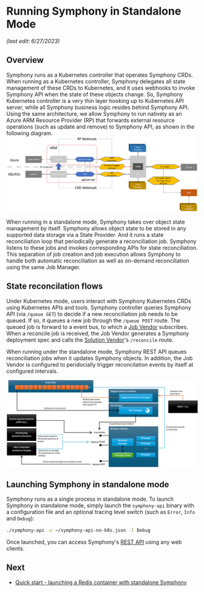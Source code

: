 # Running Symphony in Standalone Mode

_(last edit: 6/27/2023)_

## Overview
Symphony runs as a Kubernetes controller that operates Symphony CRDs. When running as a Kubernetes controller, Symphony delegates all state management of these CRDs to Kubernetes, and it uses webhooks to invoke Symphony API when the state of these objects change. So, Symphony Kubernetes controller is a very thin layer hooking up to Kubernetes API server, while all Symphony business logic resides behind Symphony API. Using the same architecture, we allow Symphony to run natively as an Azure ARM Resource Provider (RP) that forwards external resource operations (such as update and remove) to Symphony API, as shown in the following diagram.
![Architecture](../images/architecture.png)

When running in a standalone mode, Symphony takes over object state management by itself. Symphony allows object state to be stored in any supported data storage via a State Provider. And it runs a state reconciliation loop that periodically generate a reconciliation job. Symphony listens to these jobs and invokes corresponding APIs for state reconciliation. This separation of job creation and job execution allows Symphony to handle both automatic reconciliation as well as on-demand reconciliation using the same Job Manager.   

## State reconcilation flows

Under Kubernetes mode, users interact with Symphony Kubernetes CRDs using Kubernetes APIs and tools. Symphony controller queries Symphony API (via ```/queue GET```) to decide if a new reconciliation job needs to be queued. If so, it queues a new job through the ```/queue POST``` route. The queued job is forward to a event bus, to which a [Job Vendor](../vendors/job.md) subscribes. When a reconcile job is received, the Job Vendor generates a Symphony deployment spec and calls the [Solution Vendor](../vendors/solution.md)'s ```/reconcile``` route. 

When running under the standalone mode, Symphony REST API queues reconciliation jobs when it updates Symphony objects. In addition, the Job Vendor is configured to peridocially trigger reconcilation events by itself at configured intervals. 

![no-k8s](../images/no-k8s.png)



## Launching Symphony in standalone mode
Symphony runs as a single process in standalone mode. To launch Symphony in standalone mode, simply launch the ```symphony-api``` binary with a configuration file and an optional tracing level switch (such as ```Error```, ```Info``` and ```Debug```):
```bash
./symphony-api -c ~/symphony-api-no-k8s.json -l Debug
```
Once launched, you can access Symphony's [REST API](../api/api.md) using any web clients.

## Next

* [Quick start - launching a Redis container with standalone Symphony](../quick_start/deploy_redis_no_k8s.md)